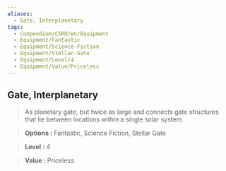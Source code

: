 ```yaml
---
aliases:
  - Gate, Interplanetary
tags:
  - Compendium/CSRD/en/Equipment
  - Equipment/Fantastic
  - Equipment/Science-Fiction
  - Equipment/Stellar-Gate
  - Equipment/Level/4
  - Equipment/Value/Priceless
---
```

    
      
## Gate, Interplanetary      
      
>As planetary gate, but twice as large and connects gate structures that lie between locations within a single solar system.      
> **Options :** Fantastic, Science Fiction, Stellar Gate      
> **Level :** 4      
> **Value :** Priceless